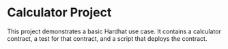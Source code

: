 # Calculator Project

This project demonstrates a basic Hardhat use case. It contains a calculator contract, a test for that contract, and a script that deploys the contract.


